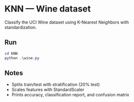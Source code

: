 # KNN — Wine dataset

Classify the UCI Wine dataset using K-Nearest Neighbors with standardization.

## Run
```powershell
cd KNN
python .\wine.py
```

## Notes
- Splits train/test with stratification (20% test)
- Scales features with StandardScaler
- Prints accuracy, classification report, and confusion matrix
